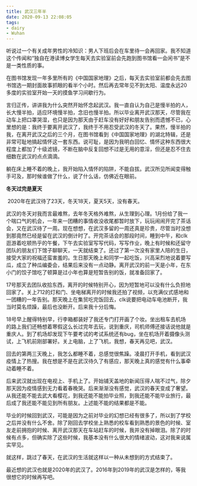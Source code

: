 ```yaml
---
title: 武汉三年半
date: 2020-09-13 22:08:05
tags:
- dairy
- Wuhan
---
```


​        听说过一个有关成年男性的冷知识：男人下班后会在车里待一会再回家。我不知道这个传闻和“独自在港读博女学生每天去实验室前会先跑到图书馆看一会闲书”是不是一类性质的事。

​        在图书馆发现一年多里所有的《中国国家地理》之后，每天去实验室前都会先去图书馆选一期封面故事抓眼的看半个小时。然后再去常年见不到太阳、温度永远20多度的实验室开始一天的摸鱼学习间歇行为。

​        言归正传，讲讲我为什么突然开始怀念起武汉。我一直自认为自己是慢半拍的人，长大慢半拍，适应环境慢半拍，念旧也慢半拍。所以毕业离开武汉那天，尽管我在动车上把口罩哭湿，也只是因为那天由于赶车没有好好和朋友告别而遗憾不已，心里想的是：我终于要离开武汉了，我终于不用忍受武汉的冬天了。果然，慢半拍的我，在离开武汉之后的三个月，在图书馆看到《中国国家地理》的湖北特辑，还是非常可耻地搞起情怀这一套东西。说可耻，是因为我明白回忆、情怀这种东西很大程度上都加了十级滤镜，不断在脑中反复回想不过是无用的意淫，但还是忍不住去细数在武汉的点点滴滴。

​        躺在床上睡不着的晚上，我开始陷入情怀的陷阱，不能自拔。武汉所见所闻变得触手可及，那时候谁做了什么，说了什么话，仿佛近在眼前。

**冬天过完是夏天**

​        2020年在武汉待了23天，冬天18天，夏天5天，没有春天。

​        武汉的冬天对我而言最难熬，去年冬天格外难熬，从生理到心理。1月份给了我一个喘口气的机会，一年来一团糟的事情收没收尾都暂时放下，玩玩闹闹开完了茶话会，又在武汉待了一周。现在想想，在武汉多留的一周还真是珍贵，尽管当时没想到那竟然已经是留在武汉的倒计时了。开完茶话会的那段时间，睡到中午，和clk逛游着吃顿热乎的午餐，下午去实验室写写代码，写写作业，晚上有时候和还留守团队的朋友们下馆子聊聊天，一天就结束了。还过了第一次没有家里人陪的生日，接受大家的祝福还蛮害羞的。生日那天晚上和同学一起吃饭，兴高采烈地说着要写瓜，成立了种瓜编委会，结果后来没有一点动静。离开武汉的前一天是小年，在东小门的饺子馆吃了顿算是过小年也算是短暂告别的饭，就准备回家了。

​        17号那天去团队收拾东西，离开的时候特别开心，因为短暂地可以没有什么负担地回家了。关上712的灯和门、坐电梯离开的时候我还拍了视频，以充满仪式感地和一团糟的一年告别。那天晚上在集贸吃完饭回去，clk说要把电动车电池断开，我当时莫名烦躁，最后也没断开。后来我十分后悔。

​        18号早上醒得特别早，行李箱都装好了我还专门打开画了个妆。坐出租车去机场的路上我们还畅想着寒假这么长过完年去玩，说到重庆，司机师傅还接话说他就是重庆人。到了机场却发现下午要考试的考试系统还有bug，坐在机场开着摄像头测试，上飞机前刚部署好。关上电脑，上了飞机，我想，春天再见吧，武汉。

​        回去的第两三天晚上，我怎么都睡不着，总感觉很焦躁。凌晨打开手机，看到武汉疫情上了热搜。我在想是不是在武汉待久了有感应，那天晚上真的感觉有什么事牵动着睡不着。

​        后来武汉就出现在电视上、手机上了。开始铺天盖地的新闻压得人喘不过气，除夕那天因为疫情感到无力看着春晚哭。后来渐渐没有感觉，武汉的春天变成了奢望。从我还能不能去武大看樱花，到我还能不能拍毕业照，到我还能不能毕业旅行，最后成了我还能不能见到所有朋友。上述能不能的结果都是不能。

​        毕业的时候回到武汉，可能是因为之前对毕业的幻想已经有很多了，所以到了学校之后并没有什么不舍。除了刚回去学校坐上熟悉的校车看到熟悉的景色的时候、室友走前拥抱的时候、离开武汉那天在车站赶车的时候，我并没有掉眼泪。除了的时候有点多，但确实除了这些时候，我基本没有什么很大的情绪波动，这对我来说属实罕见。

​        就这样，跳过了春天，在武汉的生活就这样以一种从未想到的方式结束了。



​        最近想的武汉也就是2020年的武汉了。2016年到2019年的武汉是怎样的，等我很想它的时候再写吧。